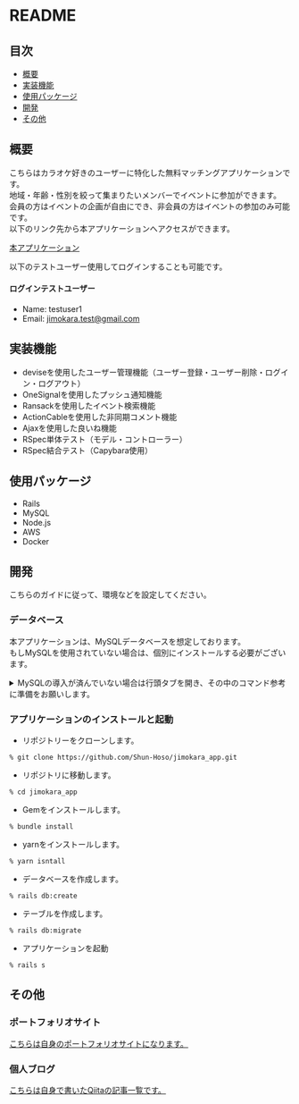 # README

## 目次

- [概要](##概要)
- [実装機能](##実装機能)
- [使用パッケージ](##使用パッケージ)
- [開発](##開発)
- [その他](##その他)

## 概要
こちらはカラオケ好きのユーザーに特化した無料マッチングアプリケーションです。  
地域・年齢・性別を絞って集まりたいメンバーでイベントに参加ができます。  
会員の方はイベントの企画が自由にでき、非会員の方はイベントの参加のみ可能です。  
以下のリンク先から本アプリケーションへアクセスができます。

[本アプリケーション](http://########.jp)  

以下のテストユーザー使用してログインすることも可能です。

#### ログインテストユーザー
- Name: testuser1
- Email: jimokara.test@gmail.com


## 実装機能
- deviseを使用したユーザー管理機能（ユーザー登録・ユーザー削除・ログイン・ログアウト）
- OneSignalを使用したプッシュ通知機能
- Ransackを使用したイベント検索機能
- ActionCableを使用した非同期コメント機能
- Ajaxを使用した良いね機能
- RSpec単体テスト（モデル・コントローラー）
- RSpec結合テスト（Capybara使用）


## 使用パッケージ
- Rails
- MySQL
- Node.js
- AWS
- Docker


## 開発
こちらのガイドに従って、環境などを設定してください。
### データベース
本アプリケーションは、MySQLデータベースを想定しております。  
もしMySQLを使用されていない場合は、個別にインストールする必要がございます。  
<details><summary>MySQLの導入が済んでいない場合は行頭タブを開き、その中のコマンド参考に準備をお願いします。</summary>

- MySQLをインストール（以下はMySQLバージョンを5.7に指定した例）

```
% brew install mysql@5.7
```

- MySQLのコマンドをどこからでも実行できるように使用シェルにパスを読み込む（以下はzshのシェルを使用した場合）

```
% echo 'export PATH="/usr/local/opt/mysql@5.7/bin:$PATH"' >> ~/.zshrc
% source ~/.zshrc
```

- MySQLの起動

```
% mysql.server start
```
</details>


### アプリケーションのインストールと起動

- リポジトリーをクローンします。

```
% git clone https://github.com/Shun-Hoso/jimokara_app.git
```

- リポジトリに移動します。

```
% cd jimokara_app
```

- Gemをインストールします。

```
% bundle install
```

- yarnをインストールします。

``` 
% yarn isntall
```

- データベースを作成します。

```
% rails db:create
```

- テーブルを作成します。

```
% rails db:migrate
```

- アプリケーションを起動

```
% rails s
```


## その他

### ポートフォリオサイト
[こちらは自身のポートフォリオサイトになります。](http://xxxxx.jp)

### 個人ブログ
[こちらは自身で書いたQiitaの記事一覧です。](http://xxxxx.jp
)

